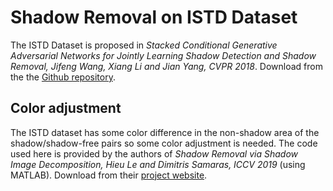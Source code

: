 # Shadow Removal on ISTD Dataset

The ISTD Dataset is proposed in *Stacked Conditional Generative Adversarial Networks for Jointly Learning Shadow Detection and Shadow Removal, Jifeng Wang, Xiang Li and Jian Yang, CVPR 2018*. Download from the the [Github repository](https://github.com/DeepInsight-PCALab/ST-CGAN).

## Color adjustment

The ISTD dataset has some color difference in the non-shadow area of the shadow/shadow-free pairs so some color adjustment is needed. The code used here is provided by the authors of *Shadow Removal via Shadow Image Decomposition, Hieu Le and Dimitris Samaras, ICCV 2019* (using MATLAB). Download from their [project website](http://www3.cs.stonybrook.edu/~cvl/projects/SID/index.html).
